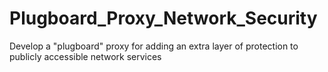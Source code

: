 # Plugboard_Proxy_Network_Security
Develop a "plugboard" proxy for adding an extra layer of protection to publicly accessible network services
